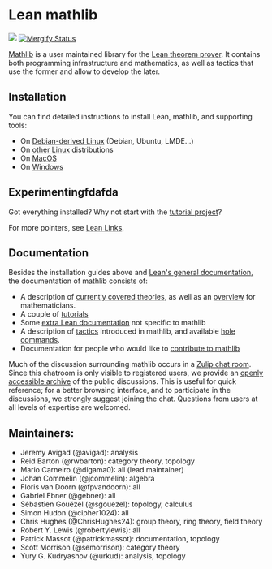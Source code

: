 # Lean mathlib

![](https://github.com/leanprover-community/mathlib/workflows/continuous%20integration/badge.svg?branch=master)
[![Mergify Status][mergify-status]][mergify]

[mergify]: https://mergify.io
[mergify-status]: https://gh.mergify.io/badges/leanprover-community/mathlib.png?style=cut

[Mathlib](https://leanprover-community.github.io) is a user maintained library for the [Lean theorem prover](https://leanprover.github.io).
It contains both programming infrastructure and mathematics, as well as tactics that use the former and allow to develop the later.

## Installation

You can find detailed instructions to install Lean, mathlib, and supporting tools:
* On [Debian-derived Linux](docs/install/debian.md) (Debian, Ubuntu, LMDE...)
* On [other Linux](docs/install/linux.md) distributions
* On [MacOS](docs/install/macos.md)
* On [Windows](docs/install/windows.md)

## Experimentingfdafda

Got everything installed? Why not start with the [tutorial project](https://github.com/leanprover-community/mathlib/blob/master/docs/install/project.md#working-on-an-existing-package)?

For more pointers, see [Lean Links](https://leanprover-community.github.io/links/).

## Documentation

Besides the installation guides above and [Lean's general
documentation](https://leanprover.github.io/documentation/), the documentation
of mathlib consists of:

- A description of [currently covered theories](docs/theories.md),
  as well as an [overview](docs/mathlib-overview.md) for mathematicians.
- A couple of [tutorials](docs/tutorial/)
- Some [extra Lean documentation](docs/extras.md) not specific to mathlib
- A description of [tactics](docs/tactics.md) introduced in mathlib,
  and available [hole commands](docs/holes.md).
- Documentation for people who would like to [contribute to mathlib](docs/contribute/index.md)

Much of the discussion surrounding mathlib occurs in a
[Zulip chat room](https://leanprover.zulipchat.com/). Since this
chatroom is only visible to registered users, we provide an
[openly accessible archive](https://leanprover-community.github.io/archive/)
of the public discussions. This is useful for quick reference; for a
better browsing interface, and to participate in the discussions, we strongly
suggest joining the chat. Questions from users at all levels of expertise are
welcomed.

## Maintainers:

* Jeremy Avigad (@avigad): analysis
* Reid Barton (@rwbarton): category theory, topology
* Mario Carneiro (@digama0): all (lead maintainer)
* Johan Commelin (@jcommelin): algebra
* Floris van Doorn (@fpvandoorn): all
* Gabriel Ebner (@gebner): all
* Sébastien Gouëzel (@sgouezel): topology, calculus
* Simon Hudon (@cipher1024): all
* Chris Hughes (@ChrisHughes24): group theory, ring theory, field theory
* Robert Y. Lewis (@robertylewis): all
* Patrick Massot (@patrickmassot): documentation, topology
* Scott Morrison (@semorrison): category theory
* Yury G. Kudryashov (@urkud): analysis, topology
